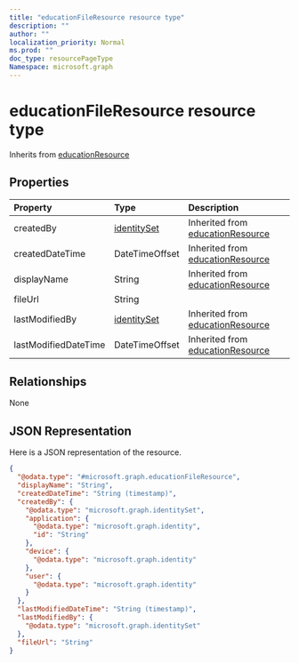 ```yaml
---
title: "educationFileResource resource type"
description: ""
author: ""
localization_priority: Normal
ms.prod: ""
doc_type: resourcePageType
Namespace: microsoft.graph
---
```



# educationFileResource resource type




Inherits from [educationResource](../resources/educationResource.md)

## Properties
|Property|Type|Description|
|:---|:---|:---|
|createdBy|[identitySet](../resources/identitySet.md)| Inherited from [educationResource](../resources/educationResource.md)|
|createdDateTime|DateTimeOffset| Inherited from [educationResource](../resources/educationResource.md)|
|displayName|String| Inherited from [educationResource](../resources/educationResource.md)|
|fileUrl|String||
|lastModifiedBy|[identitySet](../resources/identitySet.md)| Inherited from [educationResource](../resources/educationResource.md)|
|lastModifiedDateTime|DateTimeOffset| Inherited from [educationResource](../resources/educationResource.md)|

## Relationships
None

## JSON Representation
Here is a JSON representation of the resource.
<!-- {
  "blockType": "resource",
  "@odata.type": "microsoft.graph.educationFileResource"
}
-->
``` json
{
  "@odata.type": "#microsoft.graph.educationFileResource",
  "displayName": "String",
  "createdDateTime": "String (timestamp)",
  "createdBy": {
    "@odata.type": "microsoft.graph.identitySet",
    "application": {
      "@odata.type": "microsoft.graph.identity",
      "id": "String"
    },
    "device": {
      "@odata.type": "microsoft.graph.identity"
    },
    "user": {
      "@odata.type": "microsoft.graph.identity"
    }
  },
  "lastModifiedDateTime": "String (timestamp)",
  "lastModifiedBy": {
    "@odata.type": "microsoft.graph.identitySet"
  },
  "fileUrl": "String"
}
```

